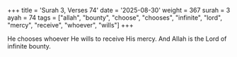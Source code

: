 +++
title = 'Surah 3, Verses 74'
date = '2025-08-30'
weight = 367
surah = 3
ayah = 74
tags = ["allah", "bounty", "choose", "chooses", "infinite", "lord", "mercy", "receive", "whoever", "wills"]
+++

He chooses whoever He wills to receive His mercy. And Allah is the Lord of infinite bounty.